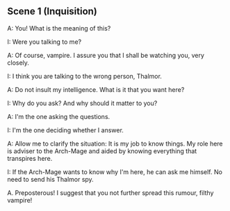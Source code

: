 ## Scene 1 (Inquisition)

A: You! What is the meaning of this?

I: Were you talking to me?

A: Of course, vampire. I assure you that I shall be watching you, very closely.

I: I think you are talking to the wrong person, Thalmor.

A: Do not insult my intelligence. What is it that you want here?

I: Why do you ask? And why should it matter to you?

A: I'm the one asking the questions.

I: I'm the one deciding whether I answer.

A: Allow me to clarify the situation: It is my job to know things. My role here is adviser to the Arch-Mage and aided by knowing everything that transpires here.

I: If the Arch-Mage wants to know why I'm here, he can ask me himself. No need to send his Thalmor spy.

A. Preposterous! I suggest that you not further spread this rumour, filthy vampire!

